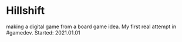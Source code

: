 # Hillshift

making a digital game from a board game idea. My first real attempt in #gamedev. Started: 2021.01.01
